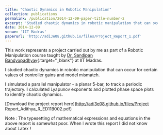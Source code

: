 ```yaml
---
title: "Chaotic Dynamics in Robotic Manipulation"
collection: publications
permalink: /publication/2014-12-09-paper-title-number-2
excerpt: 'Studied chaotic dynamics in robotic manipulation that can occur for certain values of controller gains and model mismatch.'
date: 2014-12-09
venue: 'IIT Madras'
paperurl: 'http://adi3e08.github.io/files/Project_Report_1.pdf'
---
```

This work represents a project carried out by me as part of a Robotic Manipulation course taught by [Dr. Sandipan Bandyopadhyay](https://ed.iitm.ac.in/~sandipan/){:target="_blank"} at IIT Madras.

I studied chaotic dynamics in robotic manipulation that can occur for certain values of controller gains and model mismatch.

I simulated a parallel manipulator - a planar 5-bar, to track a periodic trajectory. I calculated Lyapunov exponents and plotted phase space plots to identify chaotic dynamics.

[Download the project report here](http://adi3e08.github.io/files/Project Report_Adithya_R_ED11B002.pdf)

Note : The typesetting of mathematical expressions and equations in the above report is somewhat poor. When I wrote this report I did not know about Latex ! 
